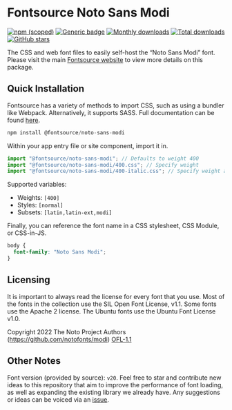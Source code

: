 # Fontsource Noto Sans Modi

[![npm (scoped)](https://img.shields.io/npm/v/@fontsource/noto-sans-modi?color=brightgreen)](https://www.npmjs.com/package/@fontsource/noto-sans-modi) [![Generic badge](https://img.shields.io/badge/fontsource-passing-brightgreen)](https://github.com/fontsource/fontsource) [![Monthly downloads](https://badgen.net/npm/dm/@fontsource/noto-sans-modi)](https://github.com/fontsource/fontsource) [![Total downloads](https://badgen.net/npm/dt/@fontsource/noto-sans-modi)](https://github.com/fontsource/fontsource) [![GitHub stars](https://img.shields.io/github/stars/fontsource/fontsource.svg?style=social&label=Star)](https://github.com/fontsource/fontsource/stargazers)

The CSS and web font files to easily self-host the “Noto Sans Modi” font. Please visit the main [Fontsource website](https://fontsource.org/fonts/noto-sans-modi) to view more details on this package.

## Quick Installation

Fontsource has a variety of methods to import CSS, such as using a bundler like Webpack. Alternatively, it supports SASS. Full documentation can be found [here](https://fontsource.org/docs/getting-started/introduction).

```javascript
npm install @fontsource/noto-sans-modi
```

Within your app entry file or site component, import it in.

```javascript
import "@fontsource/noto-sans-modi"; // Defaults to weight 400
import "@fontsource/noto-sans-modi/400.css"; // Specify weight
import "@fontsource/noto-sans-modi/400-italic.css"; // Specify weight and style

```

Supported variables:
- Weights: `[400]`
- Styles: `[normal]`
- Subsets: `[latin,latin-ext,modi]`

Finally, you can reference the font name in a CSS stylesheet, CSS Module, or CSS-in-JS.

```css
body {
  font-family: "Noto Sans Modi";
}
```

## Licensing
It is important to always read the license for every font that you use.
Most of the fonts in the collection use the SIL Open Font License, v1.1. Some fonts use the Apache 2 license. The Ubuntu fonts use the Ubuntu Font License v1.0.

Copyright 2022 The Noto Project Authors (https://github.com/notofonts/modi)
[OFL-1.1](http://scripts.sil.org/OFL)

## Other Notes
Font version (provided by source): `v20`.
Feel free to star and contribute new ideas to this repository that aim to improve the performance of font loading, as well as expanding the existing library we already have. Any suggestions or ideas can be voiced via an [issue](https://github.com/fontsource/fontsource/issues).